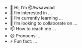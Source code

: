 - 👋 Hi, I’m @Awsawoad
- 👀 I’m interested in ...
- 🌱 I’m currently learning ...
- 💞️ I’m looking to collaborate on ...
- 📫 How to reach me ...
- 😄 Pronouns: ...
- ⚡ Fun fact: ...

<!---
Awsawoad/Awsawoad is a ✨ special ✨ repository because its `README.md` (this file) appears on your GitHub profile.
You can click the Preview link to take a look at your changes.
--->
